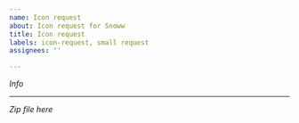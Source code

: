 ```yaml
---
name: Icon request
about: Icon request for Snoww
title: Icon request
labels: icon-request, small request
assignees: ''

---
```


*Info*






---
*Zip file here*




